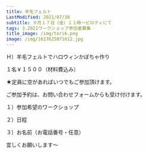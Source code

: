 ```yaml
---
title: 羊毛フェルト
LastModified: 2021/07/30
subtitle: ９月１７日（金）１１時～ピロティにて
tags: 3.2021ワークショップ参加者募集
title_image: /img/tori6.png
image: /img/1627625071612.jpg
---
```

Ｈ）羊毛フェルトでハロウィンかぼちゃ作り

１名￥１５００（材料費込み）

★定員に空があればいつでもご参加頂けます。

ご参加予約は、お問い合わせフォームからも受け付けます。

１）参加希望のワークショップ

２）日程

３）お名前（お電話番号・任意）

宜しくお願いします～